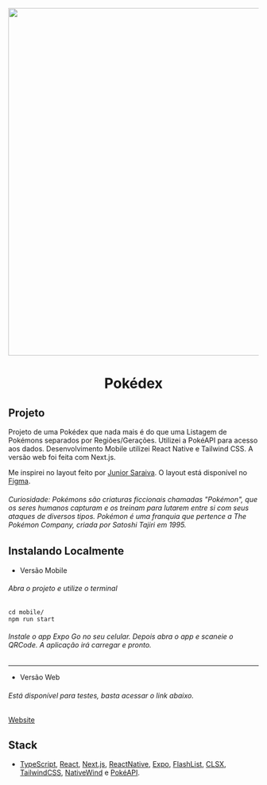 <p align="center">
<img src="https://i.imgur.com/ZWBcYVg.jpeg" height="700px" />
</p>

<h1 align="center">Pokédex</h1>

## Projeto
Projeto de uma Pokédex que nada mais é do que uma Listagem de Pokémons separados por Regiões/Gerações. Utilizei a PokéAPI para acesso aos dados. Desenvolvimento Mobile utilizei React Native e Tailwind CSS. A versão web foi feita com Next.js.

Me inspirei no layout feito por [Junior Saraiva](https://www.linkedin.com/in/junior-saraiva/). O layout está disponível no [Figma](https://www.figma.com/community/file/1202971127473077147).

###### Curiosidade: Pokémons são criaturas ficcionais chamadas "Pokémon", que os seres humanos capturam e os treinam para lutarem entre si com seus ataques de diversos tipos. Pokémon é uma franquia que pertence a The Pokémon Company, criada por Satoshi Tajiri em 1995.

## Instalando Localmente
- Versão Mobile
###### Abra o projeto e utilize o terminal
```
cd mobile/
npm run start
```
###### Instale o app Expo Go no seu celular. Depois abra o app e scaneie o QRCode. A aplicação irá carregar e pronto.
<hr />

- Versão Web
###### Está disponível para testes, basta acessar o link abaixo.
[Website](https://pokedex-xi-ochre.vercel.app/)

## Stack

- [TypeScript](https://www.typescriptlang.org/), [React](https://reactjs.org/), [Next.js](https://nextjs.org/), [ReactNative](https://reactnative.dev/), [Expo](https://expo.dev/), [FlashList](https://shopify.github.io/flash-list/), [CLSX](https://www.npmjs.com/package/clsx), [TailwindCSS](https://tailwindcss.com/), [NativeWind](https://www.nativewind.dev/) e [PokéAPI](https://pokeapi.co/).
